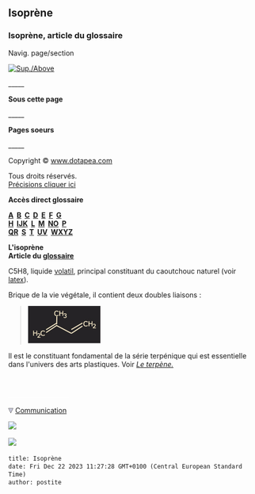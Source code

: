 ## Isoprène
### Isoprène, article du glossaire
 Navig. page/section

[![Sup./Above](_derived/up_cmp_themenoir010_up.gif)](ijk.html)

\_\_\_\_\_

**Sous cette page**

\_\_\_\_\_

**Pages soeurs**

\_\_\_\_\_

Copyright © www.dotapea.com

Tous droits réservés.  
[Précisions cliquer ici](droitscopie.html)

**Accès direct glossaire**

**[A](a.html)  [B](b.html)  [C](c.html)  [D](d.html)  [E](e.html)  [F](f.html)  [G](g.html)  
[H](h.html)  [IJK](ijk.html)  [L](l.html)  [M](m.html)  [NO](no.html)  [P](p.html)  
[QR](qr.html)  [S](s.html)  [T](t.html)  [UV](uv.html)  [WXYZ](wxyz.html)**

**L'isoprène  
Article du [glossaire](glossaire.html)**

C5H8, liquide [volatil](volatil.html), principal constituant du caoutchouc naturel (voir [latex](latex.html)).

Brique de la vie végétale, il contient deux doubles liaisons :

> ![](images/isoprene.jpg)

Il est le constituant fondamental de la série terpénique qui est essentielle dans l'univers des arts plastiques. Voir _[Le terpène.](terpene.html)_



 

 ![](images/transparent122x1.gif)

![](images/flechebas.gif) [Communication](http://www.artrealite.com/annonceurs.htm) 

[![](https://cbonvin.fr/sites/regie.artrealite.com/visuels/campagne1.png)](index-2.html#20131014)

![](https://cbonvin.fr/sites/regie.artrealite.com/visuels/campagne2.png)
```
title: Isoprène
date: Fri Dec 22 2023 11:27:28 GMT+0100 (Central European Standard Time)
author: postite
```
